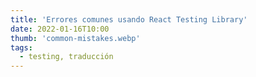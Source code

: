 ```yaml
---
title: 'Errores comunes usando React Testing Library'
date: 2022-01-16T10:00
thumb: 'common-mistakes.webp'
tags:
  - testing, traducción
---
```

